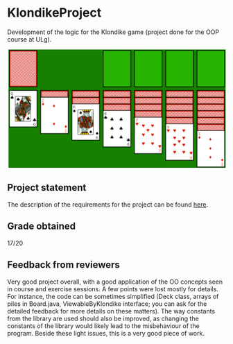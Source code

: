 # KlondikeProject
Development of the logic for the Klondike game (project done for the OOP course at ULg).

![alt text](https://raw.githubusercontent.com/jdromeiro/KlondikeProject/master/Klondike.png)

## Project statement
The description of the requirements for the project can be found [here](https://raw.githubusercontent.com/jdromeiro/KlondikeProject/master/Klondike_project_statement.pdf).

## Grade obtained
17/20

## Feedback from reviewers
Very good project overall, with a good application of the OO concepts seen in course and exercise sessions. 
A few points were lost mostly for details. For instance, the code can be sometimes simplified (Deck class, arrays of piles in Board.java, ViewableByKlondike interface; you can ask for the detailed feedback for more details on these matters). 
The way constants from the library are used should also be improved, as changing the constants of the library would likely lead to the misbehaviour of the program. 
Beside these light issues, this is a very good piece of work.
